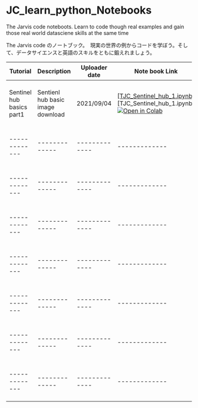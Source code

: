 # JC_learn_python_Notebooks

<pr> The Jarvis code noteboots. Learn to code though real examples and gain those real world datasciene skills at the same time</pr>

<pr> The Jarvis code のノートブック。　現実の世界の例からコードを学ぼう。そして、データサイエンスと英語のスキルをともに鍛えれましょう。</pr>




| Tutorial | Description | Uploader date | Note book Link | blog Link | Video Link |
| ------------- | ------------- | ------------- | ------------- | ------------- | ------------- |
| Sentinel hub basics part1 | Sentienl hub basic image download | 2021/09/04 | <a href="https://github.com/JarvisSan22/JC_learn_python_Notebooks/blob/main/TJC_Sentinel_hub_1.ipynb" download="TJC_Sentinel_hub_1.ipyn">[TJC_Sentinel_hub_1.ipynb</a> [TJC_Sentinel_hub_1.ipynb] [![Open in Colab](https://colab.research.google.com/assets/colab-badge.svg)](https://github.com/JarvisSan22/JC_learn_python_Notebooks/blob/main/TJC_Sentinel_hub_1.ipynb) | [Blog link for API set up](https://jarvisjapan.com/2021/09/04/sentinel-hub-1create-a-api-code-and-basic-download%e3%80%80english-%e3%81%a8%e6%97%a5%e6%9c%ac%e8%aa%9e/) | In the works |
| ------------- | ------------- | ------------- | ------------- | ------------- | ------------- |
| ------------- | ------------- | ------------- | ------------- | ------------- | ------------- |
| ------------- | ------------- | ------------- | ------------- | ------------- | ------------- |
| ------------- | ------------- | ------------- | ------------- | ------------- | ------------- |
| ------------- | ------------- | ------------- | ------------- | ------------- | ------------- |
| ------------- | ------------- | ------------- | ------------- | ------------- | ------------- |
| ------------- | ------------- | ------------- | ------------- | ------------- | ------------- |



